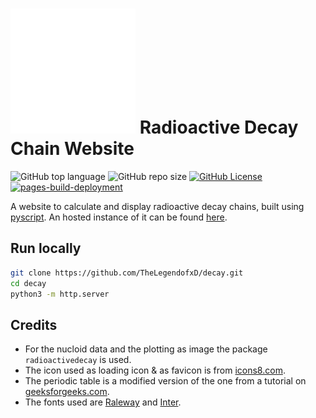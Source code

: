 # ![Logo](https://raw.githubusercontent.com/TheLegendofxD/decay/main/assets/atom.svg) Radioactive Decay Chain Website
![GitHub top language](https://img.shields.io/github/languages/top/TheLegendofxD/decay?style=flat)
![GitHub repo size](https://img.shields.io/github/repo-size/TheLegendofxD/decay?style=flat)
[![GitHub License](https://img.shields.io/github/license/TheLegendofxD/decay?style=flat)](https://github.com/TheLegendofxD/decay/blob/main/LICENSE)
[![pages-build-deployment](https://github.com/TheLegendofxD/decay/actions/workflows/pages/pages-build-deployment/badge.svg)](https://github.com/TheLegendofxD/decay/actions/workflows/pages/pages-build-deployment)

A website to calculate and display radioactive decay chains, built using [pyscript](https://pyscript.net/).
An hosted instance of it can be found [here](https://thelegendofxd.github.io/decay/).

## Run locally
```bash
git clone https://github.com/TheLegendofxD/decay.git
cd decay
python3 -m http.server
```

## Credits
- For the nucloid data and the plotting as image the package ```radioactivedecay``` is used.
- The icon used as loading icon & as favicon is from [icons8.com](https://icons8.com/icon/YYYhFVbH4vFv/react-native).
- The periodic table is a modified version of the one from a tutorial on [geeksforgeeks.com](https://www.geeksforgeeks.org/periodic-table-design-using-html-and-css/).
- The fonts used are [Raleway](https://fonts.google.com/specimen/Raleway) and [Inter](https://fonts.google.com/specimen/Inter).